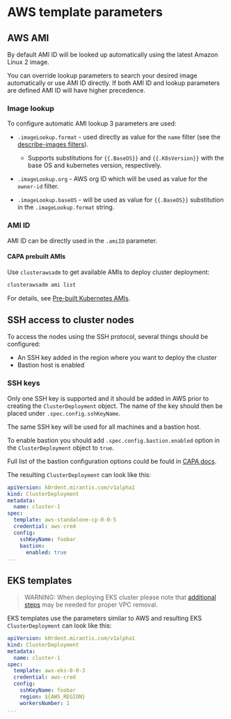 # AWS template parameters

## AWS AMI

By default AMI ID will be looked up automatically using the latest Amazon Linux 2 image.

You can override lookup parameters to search your desired image automatically or
use AMI ID directly.
If both AMI ID and lookup parameters are defined AMI ID will have higher precedence.

### Image lookup

To configure automatic AMI lookup 3 parameters are used:

- `.imageLookup.format` - used directly as value for the `name` filter
(see the [describe-images filters](https://docs.aws.amazon.com/cli/latest/reference/ec2/describe-images.html#describe-images)).
  - Supports substitutions for `{{.BaseOS}}` and `{{.K8sVersion}}` with the base OS
and kubernetes version, respectively.

- `.imageLookup.org` - AWS org ID which will be used as value for the `owner-id`
filter.

- `.imageLookup.baseOS` - will be used as value for `{{.BaseOS}}` substitution in
the `.imageLookup.format` string.

### AMI ID

AMI ID can be directly used in the `.amiID` parameter.

#### CAPA prebuilt AMIs

Use `clusterawsadm` to get available AMIs to deploy cluster deployment:

```bash
clusterawsadm ami list
```

For details, see [Pre-built Kubernetes AMIs](https://cluster-api-aws.sigs.k8s.io/topics/images/built-amis.html).

## SSH access to cluster nodes

To access the nodes using the SSH protocol, several things should be configured:

- An SSH key added in the region where you want to deploy the cluster
- Bastion host is enabled

### SSH keys

Only one SSH key is supported and it should be added in AWS prior to creating
the `ClusterDeployment` object. The name of the key should then be placed under `.spec.config.sshKeyName`.

The same SSH key will be used for all machines and a bastion host.

To enable bastion you should add `.spec.config.bastion.enabled` option in the
`ClusterDeployment` object to `true`.

Full list of the bastion configuration options could be fould in [CAPA docs](https://cluster-api-aws.sigs.k8s.io/crd/#infrastructure.cluster.x-k8s.io/v1beta1.Bastion).

The resulting `ClusterDeployment` can look like this:

```yaml
apiVersion: k0rdent.mirantis.com/v1alpha1
kind: ClusterDeployment
metadata:
  name: cluster-1
spec:
  template: aws-standalone-cp-0-0-5
  credential: aws-cred
  config:
    sshKeyName: foobar
    bastion:
      enabled: true
...
```

## EKS templates

> WARNING:
> When deploying EKS cluster please note that
> [additional steps](vpc-removal.md) may be needed for proper VPC removal.

EKS templates use the parameters similar to AWS and resulting EKS
`ClusterDeployment` can look like this:

```yaml
apiVersion: k0rdent.mirantis.com/v1alpha1
kind: ClusterDeployment
metadata:
  name: cluster-1
spec:
  template: aws-eks-0-0-3
  credential: aws-cred
  config:
    sshKeyName: foobar
    region: ${AWS_REGION}
    workersNumber: 1
...
```
